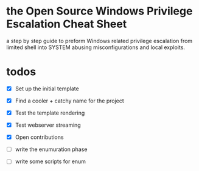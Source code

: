 # the Open Source Windows Privilege Escalation Cheat Sheet 
a step by step guide to preform Windows related privilege escalation from limited shell into SYSTEM abusing misconfigurations and local exploits.

# todos
- [x] Set up the initial  template
- [x] Find a cooler + catchy name for the project
- [x] Test the template rendering
- [x] Test webserver streaming
- [x] Open contributions
- [ ] write the enumuration phase
- [ ] write some scripts for enum

